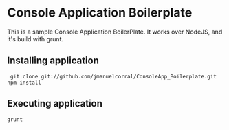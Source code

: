 # Console Application Boilerplate  #

This is a sample Console Application BoilerPlate. It works over NodeJS, and it's build with grunt.

## Installing application ##
` git clone git://github.com/jmanuelcorral/ConsoleApp_Boilerplate.git
npm install`


## Executing application ##
`grunt`


